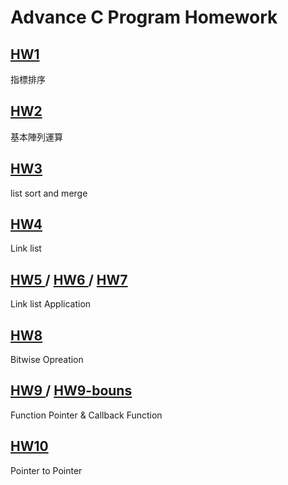 # Advance C Program Homework


<h2><a href = "https://github.com/aa389393/ACP/tree/main/HW1">HW1 </a></h2> 

指標排序

<h2><a href = "https://github.com/aa389393/ACP/tree/main/HW2">HW2 </a></h2> 

基本陣列運算

<h2><a href = "https://github.com/aa389393/ACP/tree/main/HW3">HW3 </a></h2> 

list sort and merge


<h2><a href = "https://github.com/aa389393/ACP/tree/main/HW4">HW4 </a></h2> 

Link list

<h2><a href = "https://github.com/aa389393/ACP/tree/main/HW5">HW5 </a>/ <a href = "https://github.com/aa389393/ACP/tree/main/HW6">HW6 </a> /
<a href = "https://github.com/aa389393/ACP/tree/main/HW7">HW7 </a></h2> 

Link list Application

<h2><a href = "https://github.com/aa389393/ACP/tree/main/HW8">HW8 </a></h2> 

Bitwise Opreation


<h2><a href = "https://github.com/aa389393/ACP/tree/main/HW9">HW9 </a> / <a href = "https://github.com/aa389393/ACP/tree/main/HW9-bouns">HW9-bouns </a></h2> 

Function Pointer & Callback Function

<h2><a href = "https://github.com/aa389393/ACP/tree/main/HW10">HW10 </a></h2>  

Pointer to Pointer
